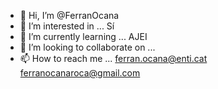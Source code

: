 - 👋 Hi, I’m @FerranOcana
- 👀 I’m interested in ... Sí
- 🌱 I’m currently learning ... AJEI
- 💞️ I’m looking to collaborate on ...
- 📫 How to reach me ... ferran.ocana@enti.cat ferranocanaroca@gmail.com


